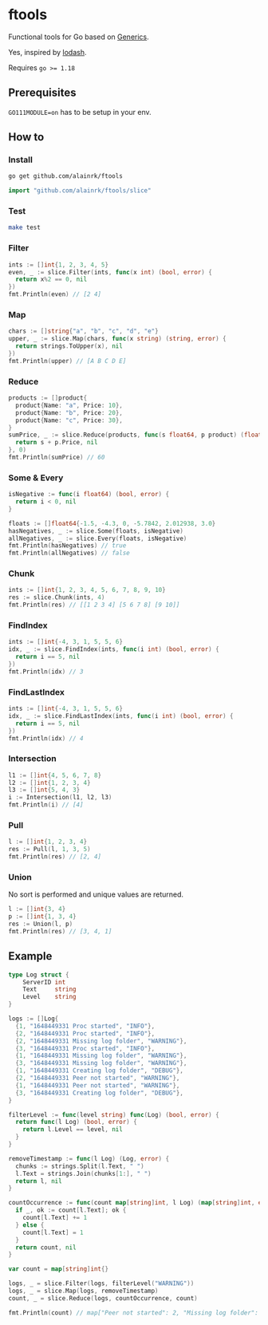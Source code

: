 # ftools

Functional tools for Go based on [Generics](https://go.dev/blog/intro-generics).

Yes, inspired by [lodash](https://lodash.com/docs).

Requires `go >= 1.18`

## Prerequisites
`GO111MODULE=on` has to be setup in your env.

## How to

### Install
```sh
go get github.com/alainrk/ftools
```

```go
import "github.com/alainrk/ftools/slice"
```

### Test
```sh
make test
```

### Filter
```go
ints := []int{1, 2, 3, 4, 5}
even, _ := slice.Filter(ints, func(x int) (bool, error) {
  return x%2 == 0, nil
})
fmt.Println(even) // [2 4]

```

### Map
```go
chars := []string{"a", "b", "c", "d", "e"}
upper, _ := slice.Map(chars, func(x string) (string, error) {
  return strings.ToUpper(x), nil
})
fmt.Println(upper) // [A B C D E]

```

### Reduce
```go
products := []product{
  product{Name: "a", Price: 10},
  product{Name: "b", Price: 20},
  product{Name: "c", Price: 30},
}
sumPrice, _ := slice.Reduce(products, func(s float64, p product) (float64, error) {
  return s + p.Price, nil
}, 0)
fmt.Println(sumPrice) // 60

```

### Some & Every
```go
isNegative := func(i float64) (bool, error) {
  return i < 0, nil
}

floats := []float64{-1.5, -4.3, 0, -5.7842, 2.012938, 3.0}
hasNegatives, _ := slice.Some(floats, isNegative)
allNegatives, _ := slice.Every(floats, isNegative)
fmt.Println(hasNegatives) // true
fmt.Println(allNegatives) // false
```

### Chunk
```go
ints := []int{1, 2, 3, 4, 5, 6, 7, 8, 9, 10}
res := slice.Chunk(ints, 4)
fmt.Println(res) // [[1 2 3 4] [5 6 7 8] [9 10]]
```

### FindIndex
```go
ints := []int{-4, 3, 1, 5, 5, 6}
idx, _ := slice.FindIndex(ints, func(i int) (bool, error) {
  return i == 5, nil
})
fmt.Println(idx) // 3
```

### FindLastIndex
```go
ints := []int{-4, 3, 1, 5, 5, 6}
idx, _ := slice.FindLastIndex(ints, func(i int) (bool, error) {
  return i == 5, nil
})
fmt.Println(idx) // 4
```

### Intersection
```go
l1 := []int{4, 5, 6, 7, 8}
l2 := []int{1, 2, 3, 4}
l3 := []int{5, 4, 3}
i := Intersection(l1, l2, l3)
fmt.Println(i) // [4]
```

### Pull
```go
l := []int{1, 2, 3, 4}
res := Pull(l, 1, 3, 5)
fmt.Println(res) // [2, 4]
```

### Union
No sort is performed and unique values are returned.
```go
l := []int{3, 4}
p := []int{1, 3, 4}
res := Union(l, p)
fmt.Println(res) // [3, 4, 1]
```

## Example
```go
type Log struct {
	ServerID int
	Text     string
	Level    string
}

logs := []Log{
  {1, "1648449331 Proc started", "INFO"},
  {2, "1648449331 Proc started", "INFO"},
  {2, "1648449331 Missing log folder", "WARNING"},
  {3, "1648449331 Proc started", "INFO"},
  {1, "1648449331 Missing log folder", "WARNING"},
  {3, "1648449331 Missing log folder", "WARNING"},
  {1, "1648449331 Creating log folder", "DEBUG"},
  {2, "1648449331 Peer not started", "WARNING"},
  {1, "1648449331 Peer not started", "WARNING"},
  {3, "1648449331 Creating log folder", "DEBUG"},
}

filterLevel := func(level string) func(Log) (bool, error) {
  return func(l Log) (bool, error) {
    return l.Level == level, nil
  }
}

removeTimestamp := func(l Log) (Log, error) {
  chunks := strings.Split(l.Text, " ")
  l.Text = strings.Join(chunks[1:], " ")
  return l, nil
}

countOccurrence := func(count map[string]int, l Log) (map[string]int, error) {
  if _, ok := count[l.Text]; ok {
    count[l.Text] += 1
  } else {
    count[l.Text] = 1
  }
  return count, nil
}

var count = map[string]int{}

logs, _ = slice.Filter(logs, filterLevel("WARNING"))
logs, _ = slice.Map(logs, removeTimestamp)
count, _ = slice.Reduce(logs, countOccurrence, count)

fmt.Println(count) // map["Peer not started": 2, "Missing log folder": 3]
```
